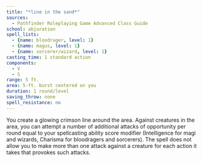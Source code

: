 ```yaml
---
title: "*line in the sand*"
sources:
  - Pathfinder Roleplaying Game Advanced Class Guide
school: abjuration
spell_lists:
  - {name: bloodrager, level: 1}
  - {name: magus, level: 1}
  - {name: sorcerer/wizard, level: 1}
casting_time: 1 standard action
components:
  - V
  - S
range: 5 ft.
area: 5-ft. burst centered on you
duration: 1 round/level
saving_throw: none
spell_resistance: no
---
```


You create a glowing crimson line around the area. Against creatures in the area, you can attempt a number of additional attacks of opportunity per round equal to your spellcasting ability score modifier (Intelligence for magi and wizards, Charisma for bloodragers and sorcerers). The spell does not allow you to make more than one attack against a creature for each action it takes that provokes such attacks.


